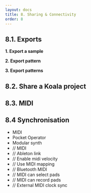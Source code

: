 ```yaml
---
layout: docs
title: 8. Sharing & Connectivity
order: 8
---
```


## 8.1. Exports

<div class="row mb-70" markdown="1">

<div class="col-md-6 col-lg-4 col-xl-3 mb-40" markdown="1">

**1. Export a sample**

</div>
<div class="col-md-6 col-lg-4 col-xl-3 mb-40" markdown="1">


**2. Export pattern**
</div>
<div class="col-md-6 col-lg-4 col-xl-3 mb-40" markdown="1">

**3. Export patterns**

</div>
</div>

## 8.2. Share a Koala project

<div class="row mb-70" markdown="1">
</div>

## 8.3. MIDI

<div class="row mb-70" markdown="1">
</div>

## 8.4 Synchronisation

- MIDI
- Pocket Operator
- Modular synth
- // MIDI
- // Ableton link
- // Enable midi velocity
- // Use MIDI mapping
- // Bluetooth MIDI
- // MIDI can select pads
- // MIDI can record pads
- // External MIDI clock sync
